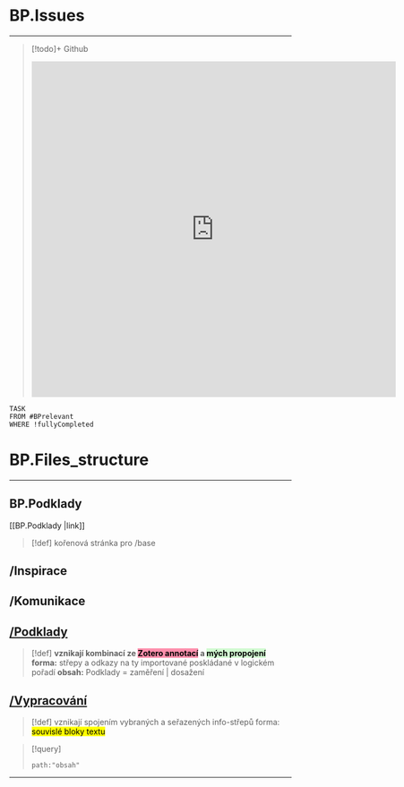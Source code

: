 
# BP.Issues
---
> [!todo]+ Github
><iframe src="https://github.com/users/simik394/projects/2/views/6" frameBorder="0" width="650" height="600"></iframe>

```dataview
TASK
FROM #BPrelevant 
WHERE !fullyCompleted
```




# BP.Files_structure
___
## BP.Podklady
[[BP.Podklady |link]]
> [!def] kořenová stránka pro /base

## /Inspirace

## /Komunikace

## <u>/Podklady</u>
>[!def] **vznikají kombinací ze <mark style="background: #FF5582A6;">Zotero annotací</mark> a <mark style="background: #BBFABBA6;">mých propojení</mark>**
**forma:** střepy a odkazy na ty importované poskládané v logickém pořadí
**obsah:** Podklady = zaměření | dosažení

## <u>/Vypracování</u>
>[!def] vznikají spojením vybraných a seřazených info-střepů 
forma: <mark class="hltr-blue">souvislé bloky textu</mark>

> [!query]
> ```query
> path:"obsah"

---



